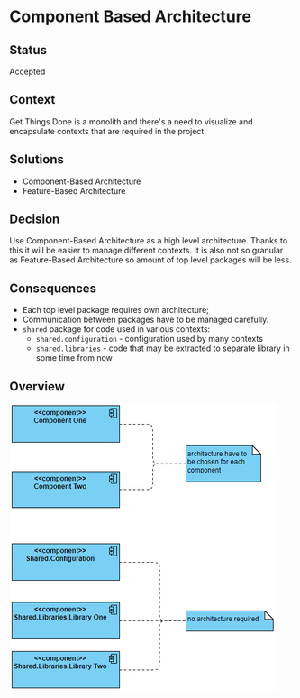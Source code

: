# Component Based Architecture

## Status
Accepted

## Context
Get Things Done is a monolith and there's a need to visualize and encapsulate contexts 
that are required in the project.

## Solutions
- Component-Based Architecture
- Feature-Based Architecture

## Decision
Use Component-Based Architecture as a high level architecture. Thanks to this it will be 
easier to manage different contexts. It is also not so granular as Feature-Based Architecture 
so amount of top level packages will be less.

## Consequences
- Each top level package requires own architecture;
- Communication between packages have to be managed carefully.  
- `shared` package for code used in various contexts:
  - `shared.configuration` - configuration used by many contexts
  - `shared.libraries` - code that may be extracted to separate library in some time from now

## Overview
![Component-Based Architecture](./pictures/0001-component-based-architecture.png)
